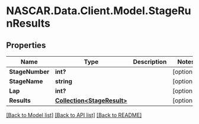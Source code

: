 # NASCAR.Data.Client.Model.StageRunResults
## Properties

Name | Type | Description | Notes
------------ | ------------- | ------------- | -------------
**StageNumber** | **int?** |  | [optional] 
**StageName** | **string** |  | [optional] 
**Lap** | **int?** |  | [optional] 
**Results** | [**Collection&lt;StageResult&gt;**](StageResult.md) |  | [optional] 

[[Back to Model list]](../README.md#documentation-for-models) [[Back to API list]](../README.md#documentation-for-api-endpoints) [[Back to README]](../README.md)

